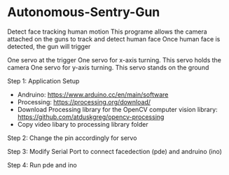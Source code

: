 # Autonomous-Sentry-Gun
Detect face tracking human motion
This programe allows the camera attached on the guns to track and detect human face
Once human face is detected, the gun will trigger

One servo at the trigger
One servo for x-axis turning. This servo holds the camera
One servo for y-axis turning. This servo stands on the ground


Step 1: Application Setup

- Andruino: https://www.arduino.cc/en/main/software
- Processing: https://processing.org/download/
- Download Processing library for the OpenCV computer vision library: https://github.com/atduskgreg/opencv-processing
- Copy video libary to processing library folder

Step 2: Change the pin accordingly for servo

Step 3: Modify Serial Port to connect facedection (pde) and andruino (ino)

Step 4: Run pde and ino
